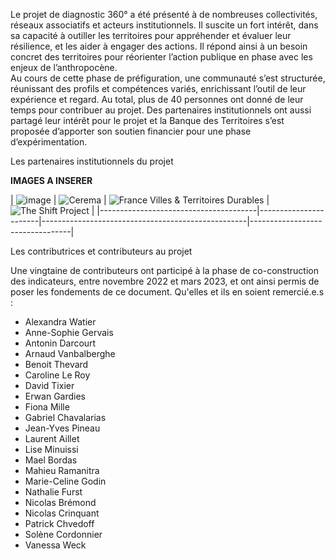 Le projet de diagnostic 360° a été présenté à de nombreuses collectivités, réseaux associatifs et acteurs institutionnels. Il suscite un fort intérêt, dans sa capacité à outiller les territoires pour appréhender et évaluer leur résilience, et les aider à engager des actions. Il répond ainsi à un besoin concret des territoires pour réorienter l’action publique en phase avec les enjeux de l’anthropocène.  
Au cours de cette phase de préfiguration, une communauté s’est structurée, réunissant des profils et compétences variés, enrichissant l’outil de leur expérience et regard. Au total, plus de 40 personnes ont donné de leur temps pour contribuer au projet. Des partenaires institutionnels ont aussi partagé leur intérêt pour le projet et la Banque des Territoires s’est proposée d’apporter son soutien financier pour une phase d’expérimentation. 

Les partenaires institutionnels du projet

**IMAGES A INSERER**

| ![image](https://github.com/user-attachments/assets/d9b57b99-8da8-49cc-972c-639fe518a8c7)
| ![Cerema](https://aides-territoires-prod.s3.fr-par.scw.cloud/aides-territoires-prod/backers/cerema_logo.jpg) | ![France Villes & Territoires Durables](URL_FVTD) | ![The Shift Project](URL_SHIFT) |
|---------------------------------------|-----------------------|---------------------------------------------------|---------------------------------|



Les contributrices et contributeurs au projet

Une vingtaine de contributeurs ont participé à la phase de co-construction des indicateurs, entre novembre 2022 et mars 2023, et ont ainsi permis de poser les fondements de ce document. Qu'elles et ils en soient remercié.e.s  : 

* Alexandra Watier
* Anne-Sophie Gervais
* Antonin Darcourt
* Arnaud Vanbalberghe
* Benoit Thevard
* Caroline Le Roy
* David Tixier
* Erwan Gardies
* Fiona Mille
* Gabriel Chavalarias
* Jean-Yves Pineau
* Laurent Aillet
* Lise Minuissi
* Mael Bordas
* Mahieu Ramanitra
* Marie-Celine Godin
* Nathalie Furst
* Nicolas Brémond
* Nicolas Crinquant
* Patrick Chvedoff
* Solène Cordonnier
* Vanessa Weck



